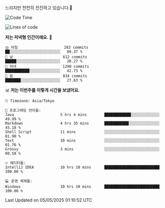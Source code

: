 느리지만 천천히 전진하고 있습니다.🐢

<!--START_SECTION:waka-->
![Code Time](http://img.shields.io/badge/Code%20Time-1%2C588%20hrs%2029%20mins-blue)

![Lines of code](https://img.shields.io/badge/%EC%A0%80%EB%8A%94%20%EC%97%AC%ED%83%9C%EA%B9%8C%EC%A7%80%20-919.5%20thousand%20%EC%A4%84%EC%9D%98%20%EC%BD%94%EB%93%9C%EB%A5%BC%20%EC%9E%91%EC%84%B1%ED%96%88%EC%96%B4%EC%9A%94.-blue)

**저는 저녁형 인간이에요. 🦉** 

```text
🌞 아침                     283 commits         ██░░░░░░░░░░░░░░░░░░░░░░░   09.37 % 
🌆 낮　                     612 commits         █████░░░░░░░░░░░░░░░░░░░░   20.27 % 
🌃 저녁                     1290 commits        ███████████░░░░░░░░░░░░░░   42.73 % 
🌙 밤　                     834 commits         ███████░░░░░░░░░░░░░░░░░░   27.63 % 
```


📊 **저는 이번주를 이렇게 시간을 보냈어요.** 

```text
🕑︎ Timezone: Asia/Tokyo

💬 프로그래밍 언어들: 
Java                     5 hrs 4 mins        ████████████░░░░░░░░░░░░░   49.99 % 
Markdown                 4 hrs 35 mins       ███████████░░░░░░░░░░░░░░   45.18 % 
Shell Script             11 mins             ░░░░░░░░░░░░░░░░░░░░░░░░░   01.90 % 
Text                     10 mins             ░░░░░░░░░░░░░░░░░░░░░░░░░   01.76 % 
Groovy                   3 mins              ░░░░░░░░░░░░░░░░░░░░░░░░░   00.58 % 

🔥 에디터들: 
IntelliJ IDEA            10 hrs 10 mins      █████████████████████████   100.00 % 

💻 운영 체제들: 
Windows                  10 hrs 10 mins      █████████████████████████   100.00 % 
```


 Last Updated on 05/05/2025 01:10:52 UTC
<!--END_SECTION:waka-->
